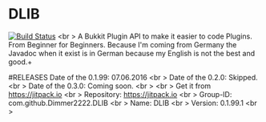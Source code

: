 # DLIB
[![Build Status](https://travis-ci.org/Dimmer2222/DLIB.svg?branch=master)](https://travis-ci.org/Dimmer2222/DLIB) <br \>
A Bukkit Plugin API to make it easier to code Plugins.
From Beginner for Beginners.
Because I'm coming from Germany the Javadoc when it exist is in German because my English is not the best and good.+

#RELEASES
Date of the 0.1.99: 07.06.2016 <br \>
Date of the 0.2.0: Skipped. <br \>
Date of the 0.3.0: Coming soon. <br \>
<br \>
Get it from https://jitpack.io  <br \>
Repository: https://jitpack.io <br \>
Group-ID: com.github.Dimmer2222.DLIB <br \>
Name: DLIB <br \>
Version: 0.1.99.1 <br \>